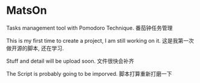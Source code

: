 # MatsOn
Tasks management tool with  Pomodoro Technique. 番茄钟任务管理

This is my first time to create a project, I am still working on it. 这是我第一次做开源的脚本, 还在学习.

Stuff and detail will be upload soon. 文件很快会补齐

The Script is probably going to be imporved. 脚本打算重新打磨一下
